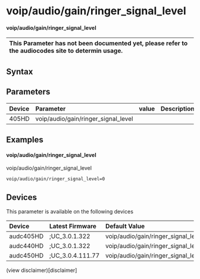 ﻿---
description: voip/audio/gain/ringer_signal_level
search: false
---

# voip/audio/gain/ringer_signal_level

#### voip/audio/gain/ringer_signal_level


| This Parameter has not been documented yet, please refer to the audiocodes site to determin usage.  | 
| :--- |

## Syntax

## Parameters
|Device|Parameter|value|Description|
|:---|:---|:---|:---|
| 405HD | voip/audio/gain/ringer_signal_level |  |  |

## Examples
#### voip/audio/gain/ringer_signal_level

voip/audio/gain/ringer_signal_level

```
voip/audio/gain/ringer_signal_level=0
```

## Devices
This parameter is available on the following devices

| Device | Latest Firmware | Default Value |
|:---|:---|:---|
| audc405HD | ;UC_3.0.1.322 | voip/audio/gain/ringer_signal_level=0 
| audc440HD | ;UC_3.0.1.322 | voip/audio/gain/ringer_signal_level=-6 
| audc450HD | ;UC_3.0.4.111.77 | voip/audio/gain/ringer_signal_level=-6 

(view disclaimer)[disclaimer]
